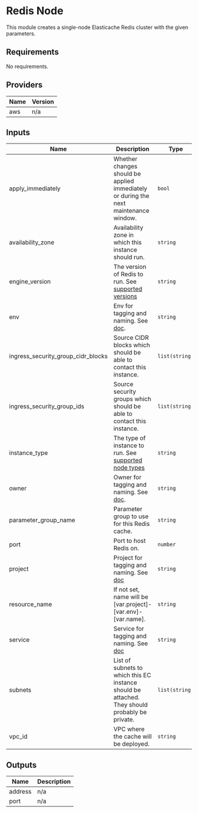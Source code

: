# Redis Node

This module creates a single-node Elasticache Redis cluster with the given
parameters.

<!-- START -->
## Requirements

No requirements.

## Providers

| Name | Version |
|------|---------|
| aws | n/a |

## Inputs

| Name | Description | Type | Default | Required |
|------|-------------|------|---------|:--------:|
| apply\_immediately | Whether changes should be applied immediately or during the next maintenance window. | `bool` | `true` | no |
| availability\_zone | Availability zone in which this instance should run. | `string` | `null` | no |
| engine\_version | The version of Redis to run. See [supported versions](https://docs.aws.amazon.com/AmazonElastiCache/latest/red-ug/supported-engine-versions.html) | `string` | `"5.0.5"` | no |
| env | Env for tagging and naming. See [doc](../README.md#consistent-tagging). | `string` | n/a | yes |
| ingress\_security\_group\_cidr\_blocks | Source CIDR blocks which should be able to contact this instance. | `list(string)` | `[]` | no |
| ingress\_security\_group\_ids | Source security groups which should be able to contact this instance. | `list(string)` | n/a | yes |
| instance\_type | The type of instance to run. See [supported node types](https://docs.aws.amazon.com/AmazonElastiCache/latest/red-ug/CacheNodes.SupportedTypes.html) | `string` | `"cache.m5.large"` | no |
| owner | Owner for tagging and naming. See [doc](../README.md#consistent-tagging). | `string` | n/a | yes |
| parameter\_group\_name | Parameter group to use for this Redis cache. | `string` | `"default.redis5.0"` | no |
| port | Port to host Redis on. | `number` | `6379` | no |
| project | Project for tagging and naming. See [doc](../README.md#consistent-tagging) | `string` | n/a | yes |
| resource\_name | If not set, name will be [var.project]-[var.env]-[var.name]. | `string` | `""` | no |
| service | Service for tagging and naming. See [doc](../README.md#consistent-tagging) | `string` | `"redis"` | no |
| subnets | List of subnets to which this EC instance should be attached. They should probably be private. | `list(string)` | n/a | yes |
| vpc\_id | VPC where the cache will be deployed. | `string` | n/a | yes |

## Outputs

| Name | Description |
|------|-------------|
| address | n/a |
| port | n/a |

<!-- END -->
